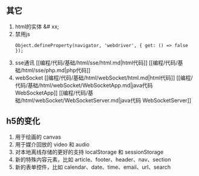## 其它
1. html的实体 &# xx;
2. 禁用js
    ```
    Object.defineProperty(navigator, 'webdriver', { get: () => false });
    ```
3. sse通讯
   [[编程/代码/基础/html/sse/html.md|html代码]]
   [[编程/代码/基础/html/sse/php.md|php代码]]
4. webSocket
   [[编程/代码/基础/html/webSocket/html.md|html代码]]
   [[编程/代码/基础/html/webSocket/WebSocketApp.md|java代码 WebSocketApp]]
   [[编程/代码/基础/html/webSocket/WebSocketServer.md|java代码 WebSocketServer]]


## h5的变化
1. 用于绘画的 canvas
2. 用于媒介回放的 video 和 audio
3. 对本地离线存储的更好的支持 localStorage 和 sessionStorage
4. 新的特殊内容元素，比如 article、footer、header、nav、section
5. 新的表单控件，比如 calendar、date、time、email、url、search
